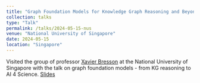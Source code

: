 ```yaml
---
title: "Graph Foundation Models for Knowledge Graph Reasoning and Beyond"
collection: talks
type: "Talk"
permalink: /talks/2024-05-15-nus
venue: "National University of Singapore"
date: 2024-05-15
location: "Singapore"
---
```


Visited the group of professor [Xavier Bresson](https://www.comp.nus.edu.sg/cs/people/xaviercs/) at the National University of Singapore with the talk on graph foundation models - from KG reasoning to AI 4 Science. [Slides](/files/2024/NUS_Talk_slides.pdf)

